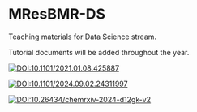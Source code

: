 # MResBMR-DS
Teaching materials for Data Science stream.

Tutorial documents will be added throughout the year.

[![DOI:10.1101/2021.01.08.425887](http://img.shields.io/badge/DOI-10.1101/2021.01.08.425887-BE2536.svg)](https://doi.org/10.1101/2021.01.08.425887)

[![DOI:10.1101/2024.09.02.24311997](http://img.shields.io/badge/DOI-10.1101/2024.09.02.24311997-blue.svg)](https://doi.org/10.1101/2024.09.02.24311997)

[![DOI:10.26434/chemrxiv-2024-d12gk-v2](http://img.shields.io/badge/DOI-10.26434/chemrxiv-2024-d12gk-v2-F1E518.svg)](https://doi.org/10.26434/chemrxiv-2024-d12gk-v2)
